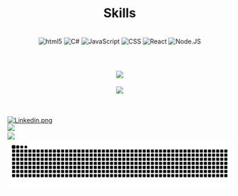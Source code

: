 <h1 align="center">Skills</h1>
<div align="center" style="display: inline_block"><br/>
    <img align="center" alt="html5" height="50px" src="https://cdn.jsdelivr.net/gh/devicons/devicon@latest/icons/html5/html5-original.svg">
    <img align="center" alt="C#" height="50px" src="https://cdn.jsdelivr.net/gh/devicons/devicon@latest/icons/csharp/csharp-original.svg">
    <img align="center" alt="JavaScript" height="50px" src="https://cdn.jsdelivr.net/gh/devicons/devicon@latest/icons/javascript/javascript-original.svg"">
    <img align="center" alt="CSS" height="50px" src="https://cdn.jsdelivr.net/gh/devicons/devicon@latest/icons/css3/css3-original.svg">
    <img align="center" alt="React" height="50px" src="https://cdn.jsdelivr.net/gh/devicons/devicon@latest/icons/react/react-original.svg">
    <img align="center" alt="Node.JS" height="50px" src="https://cdn.jsdelivr.net/gh/devicons/devicon@latest/icons/nodejs/nodejs-original.svg" />        
</div>
<h1></h1>
<br>
<div align="center">
    <a href="https://github.com/lipeoe/github-readme-stats">
        <img align="center" src="https://github-readme-stats.vercel.app/api?username=lipeoe&show_icons=true&theme=dark">
    </a>
    <br>
    <br>
    <a href="https://github.com/lipeoe/convoychat">
        <img align="center" src="https://github-readme-stats.vercel.app/api/top-langs/?username=lipeoe&size_weight=0.5&count_weight=0.5&theme=dark">
    </a>
</div>
<br>
<br>
<br>
<div>
    <a href="https://www.linkedin.com/in/felipeosantosojo/" target="_blank">
        <img alt="Linkedin.png" src="https://img.shields.io/badge/LinkedIn-0077B5?style=for-the-badge&logo=linkedin&logoColor=white">
    </a>
    <br>
    <a href="https://leetcode.com/u/lipeoe/">        
        <img src="https://img.shields.io/badge/-LeetCode-FFA116?style=for-the-badge&logo=LeetCode&logoColor=black">
    </a>
    <br>
    <a href="https://www.codewars.com/users/lipeoe">
        <img src="https://img.shields.io/badge/Codewars-B1361E?style=for-the-badge&logo=Codewars&logoColor=white">
    </a>
</div>
<picture align="center">
  <source media="(prefers-color-scheme: dark)" srcset="https://raw.githubusercontent.com/lipeoe/lipeoe/output/github-contribution-grid-snake-dark.svg">
  <source media="(prefers-color-scheme: light)" srcset="https://raw.githubusercontent.com/lipeoe/lipeoe/output/github-contribution-grid-snake-dark.svg">
  <img align="center" alt="github contribution grid snake animation" src="https://raw.githubusercontent.com/lipeoe/lipeoe/output/github-contribution-grid-snake.svg">
</picture>


